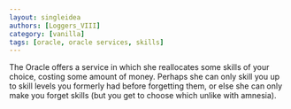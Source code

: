 ```yaml
---
layout: singleidea
authors: [Loggers_VIII]
category: [vanilla]
tags: [oracle, oracle services, skills]
---
```

The Oracle offers a service in which she reallocates some skills of your
choice, costing some amount of money. Perhaps she can only skill you up to
skill levels you formerly had before forgetting them, or else she can only make
you forget skills (but you get to choose which unlike with amnesia).
